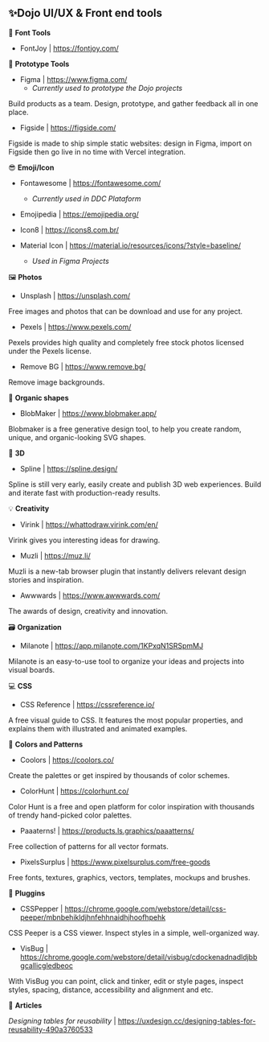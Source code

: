## ✨**Dojo UI/UX & Front end tools**

🧰 **Font Tools**

- FontJoy | https://fontjoy.com/


📐  **Prototype Tools**

- Figma | https://www.figma.com/
  - _Currently used to prototype the Dojo projects_
  
Build products as a team. Design, prototype, and gather feedback all in one place.

- Figside | https://figside.com/

Figside is made to ship simple static websites: design in Figma, import on Figside then go live in no time with Vercel integration.

😎  **Emoji/Icon**

- Fontawesome | https://fontawesome.com/
  - _Currently used in DDC Plataform_

- Emojipedia | https://emojipedia.org/

- Icon8 | https://icons8.com.br/

- Material Icon | https://material.io/resources/icons/?style=baseline/
  - _Used in Figma Projects_


 🖼️ **Photos**
 - Unsplash | https://unsplash.com/
 
 Free images and photos that can be download and use for any project.

- Pexels | https://www.pexels.com/

Pexels provides high quality and completely free stock photos licensed under the Pexels license.

 - Remove BG | https://www.remove.bg/
 
 Remove image backgrounds.
 
 
 🥑 **Organic shapes**
 
 - BlobMaker | https://www.blobmaker.app/
 
 Blobmaker is a free generative design tool, to help you create random, unique, and organic-looking SVG shapes.
 
 
 🌈 **3D**
 
 - Spline | https://spline.design/
 
 Spline is still very early, easily create and publish 3D web experiences. Build and iterate fast with production-ready results.
 
 
 💡 **Creativity**
 
 - Virink | https://whattodraw.virink.com/en/
 
 Virink gives you interesting ideas for drawing.
 
 - Muzli | https://muz.li/
 
 Muzli is a new-tab browser plugin that instantly delivers relevant design stories and inspiration.
 
 - Awwwards | https://www.awwwards.com/
  
 The awards of design, creativity and innovation.

 🗃️ **Organization**
 
 - Milanote | https://app.milanote.com/1KPxqN1SRSpmMJ
 
 Milanote is an easy-to-use tool to organize your ideas and projects into visual boards.
 
 💻 **CSS**
 
 - CSS Reference | https://cssreference.io/
 
 A free visual guide to CSS. It features the most popular properties, and explains them with illustrated and animated examples.
 
 🦄 **Colors and Patterns**
 
 - Coolors | https://coolors.co/
 
 Create the palettes or get inspired by thousands of color schemes.
 
 - ColorHunt | https://colorhunt.co/
  
 Color Hunt is a free and open platform for color inspiration with thousands of trendy hand-picked color palettes.
 
 - Paaaterns! | https://products.ls.graphics/paaatterns/
 
 Free collection of patterns for all vector formats.
 
 - PixelsSurplus | https://www.pixelsurplus.com/free-goods
 
 Free fonts, textures, graphics, vectors, templates, mockups and brushes.
 
  🔌 **Pluggins**
  
  - CSSPepper | https://chrome.google.com/webstore/detail/css-peeper/mbnbehikldjhnfehhnaidhjhoofhpehk
  
  CSS Peeper is a CSS viewer. Inspect styles in a simple, well-organized way.
  
  - VisBug | https://chrome.google.com/webstore/detail/visbug/cdockenadnadldjbbgcallicgledbeoc
  
  With VisBug you can point, click and tinker, edit or style pages, inspect styles, spacing, distance, accessibility and alignment and etc.
  
  📰 **Articles**
  
  _Designing tables for reusability_ | https://uxdesign.cc/designing-tables-for-reusability-490a3760533

